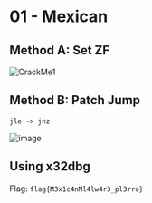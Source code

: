 # 01 - Mexican

## Method A: Set ZF

![CrackMe1](https://user-images.githubusercontent.com/48358569/150632782-7253a454-071f-4a72-8823-c825744ef3b8.png)

## Method B: Patch Jump

`jle -> jnz`

![image](https://user-images.githubusercontent.com/48358569/150633164-b15205ca-cced-4642-bfbd-3975fa2bb89b.png)


## Using x32dbg

<to fill>
  
  
Flag: `flag{M3x1c4nMl4lw4r3_pl3rro}`
